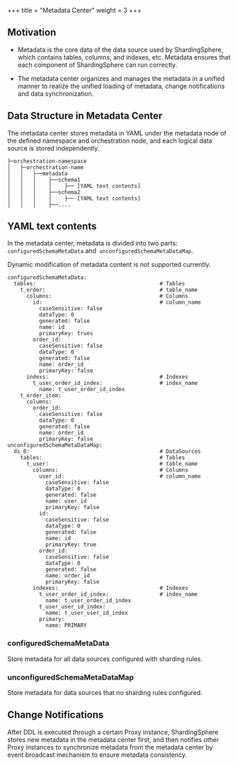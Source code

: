 +++
title = "Metadata Center"
weight = 3
+++

## Motivation

- Metadata is the core data of the data source used by ShardingSphere, which contains tables, columns, and indexes, etc. Metadata ensures that each component of ShardingSphere can run correctly.

- The metadata center organizes and manages the metadata in a unified manner to realize the unified loading of metadata, change notifications and data synchronization.

## Data Structure in Metadata Center

The metadata center stores metadata in YAML under the metadata node of the defined namespace and orchestration node, and each logical data source is stored independently.

```
├─orchestration-namespace
│   ├─orchestration-name
│   │   ├──metadata
│   │   │    ├──schema1
│   │   │    │    ├── [YAML text contents]     
│   │   │    ├──schema2
│   │   │    │    ├── [YAML text contents]    
│   │   │    ├──....
```

## YAML text contents

In the metadata center, metadata is divided into two parts: `configuredSchemaMetaData` and` unconfiguredSchemaMetaDataMap`.

Dynamic modification of metadata content is not supported currently.

```
configuredSchemaMetaData:
  tables:                                       # Tables
    t_order:                                    # table_name
      columns:                                  # Columns
        id:                                     # column_name
          caseSensitive: false
          dataType: 0
          generated: false
          name: id
          primaryKey: trues
        order_id:
          caseSensitive: false
          dataType: 0
          generated: false
          name: order_id
          primaryKey: false
      indexs:                                   # Indexes
        t_user_order_id_index:                  # index_name
          name: t_user_order_id_index
    t_order_item:
      columns:
        order_id:
          caseSensitive: false
          dataType: 0
          generated: false
          name: order_id
          primaryKey: false
unconfiguredSchemaMetaDataMap:
  ds_0:                                         # DataSources
    tables:                                     # Tables
      t_user:                                   # table_name
        columns:                                # Columns
          user_id:                              # column_name
            caseSensitive: false
            dataType: 0
            generated: false
            name: user_id
            primaryKey: false
          id:
            caseSensitive: false
            dataType: 0
            generated: false
            name: id
            primaryKey: true
          order_id:
            caseSensitive: false
            dataType: 0
            generated: false
            name: order_id
            primaryKey: false
        indexes:                                # Indexes
          t_user_order_id_index:                # index_name
            name: t_user_order_id_index
          t_user_user_id_index:
            name: t_user_user_id_index
          primary:
            name: PRIMARY
```

### configuredSchemaMetaData

Store metadata for all data sources configured with sharding rules.

### unconfiguredSchemaMetaDataMap

Store metadata for data sources that no sharding rules configured.

## Change Notifications

After DDL is executed through a certain Proxy instance, ShardingSphere stores new metadata in the metadata center first, and then notifies other Proxy instances to synchronize metadata from the metadata center by event broadcast mechanism to ensure metadata consistency.

